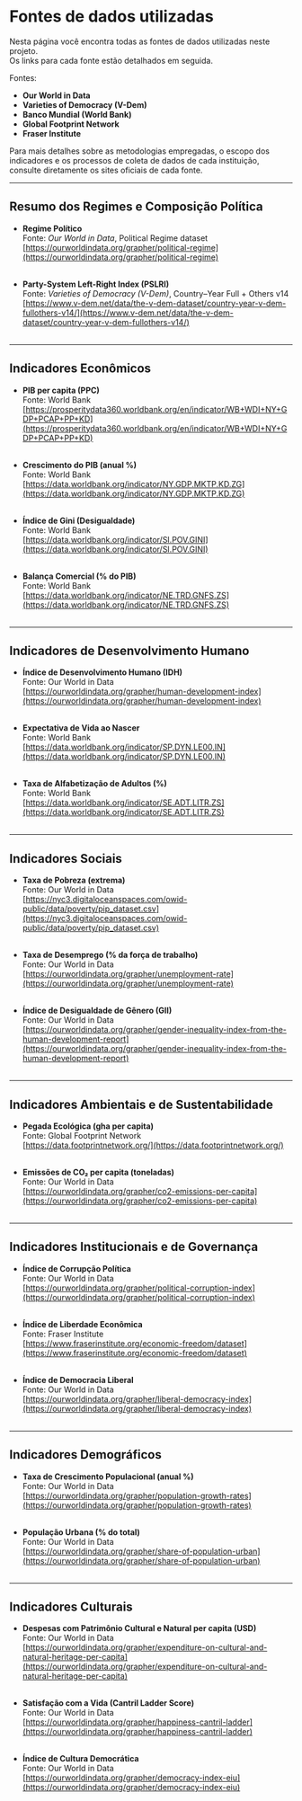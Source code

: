 # Fontes de dados utilizadas


Nesta página você encontra todas as fontes de dados utilizadas neste projeto.  
Os links para cada fonte estão detalhados em seguida.

Fontes:<br>
- **Our World in Data**  
- **Varieties of Democracy (V-Dem)**  
- **Banco Mundial (World Bank)**  
- **Global Footprint Network**  
- **Fraser Institute**  

Para mais detalhes sobre as metodologias empregadas, o escopo dos indicadores e os processos de coleta de dados de cada instituição, consulte diretamente os sites oficiais de cada fonte.  

---

## Resumo dos Regimes e Composição Política

* **Regime Político**  
  Fonte: *Our World in Data*, Political Regime dataset  
  [https://ourworldindata.org/grapher/political-regime](https://ourworldindata.org/grapher/political-regime)  
  <br>

* **Party-System Left-Right Index (PSLRI)**  
  Fonte: *Varieties of Democracy (V-Dem)*, Country–Year Full + Others v14  
  [https://www.v-dem.net/data/the-v-dem-dataset/country-year-v-dem-fullothers-v14/](https://www.v-dem.net/data/the-v-dem-dataset/country-year-v-dem-fullothers-v14/)  
  <br>

---

## Indicadores Econômicos

* **PIB per capita (PPC)**  
  Fonte: World Bank  
  [https://prosperitydata360.worldbank.org/en/indicator/WB+WDI+NY+GDP+PCAP+PP+KD](https://prosperitydata360.worldbank.org/en/indicator/WB+WDI+NY+GDP+PCAP+PP+KD)  
  <br>

* **Crescimento do PIB (anual %)**  
  Fonte: World Bank  
  [https://data.worldbank.org/indicator/NY.GDP.MKTP.KD.ZG](https://data.worldbank.org/indicator/NY.GDP.MKTP.KD.ZG)  
  <br>

* **Índice de Gini (Desigualdade)**  
  Fonte: World Bank  
  [https://data.worldbank.org/indicator/SI.POV.GINI](https://data.worldbank.org/indicator/SI.POV.GINI)  
  <br>

* **Balança Comercial (% do PIB)**  
  Fonte: World Bank  
  [https://data.worldbank.org/indicator/NE.TRD.GNFS.ZS](https://data.worldbank.org/indicator/NE.TRD.GNFS.ZS)  
  <br>

---

## Indicadores de Desenvolvimento Humano

* **Índice de Desenvolvimento Humano (IDH)**  
  Fonte: Our World in Data  
  [https://ourworldindata.org/grapher/human-development-index](https://ourworldindata.org/grapher/human-development-index)  
  <br>

* **Expectativa de Vida ao Nascer**  
  Fonte: World Bank  
  [https://data.worldbank.org/indicator/SP.DYN.LE00.IN](https://data.worldbank.org/indicator/SP.DYN.LE00.IN)  
  <br>

* **Taxa de Alfabetização de Adultos (%)**  
  Fonte: World Bank  
  [https://data.worldbank.org/indicator/SE.ADT.LITR.ZS](https://data.worldbank.org/indicator/SE.ADT.LITR.ZS)  
  <br>

---

## Indicadores Sociais

* **Taxa de Pobreza (extrema)**  
  Fonte: Our World in Data  
  [https://nyc3.digitaloceanspaces.com/owid-public/data/poverty/pip_dataset.csv](https://nyc3.digitaloceanspaces.com/owid-public/data/poverty/pip_dataset.csv)  
  <br>

* **Taxa de Desemprego (% da força de trabalho)**  
  Fonte: Our World in Data  
  [https://ourworldindata.org/grapher/unemployment-rate](https://ourworldindata.org/grapher/unemployment-rate)  
  <br>

* **Índice de Desigualdade de Gênero (GII)**  
  Fonte: Our World in Data  
  [https://ourworldindata.org/grapher/gender-inequality-index-from-the-human-development-report](https://ourworldindata.org/grapher/gender-inequality-index-from-the-human-development-report)  
  <br>

---

## Indicadores Ambientais e de Sustentabilidade

* **Pegada Ecológica (gha per capita)**  
  Fonte: Global Footprint Network  
  [https://data.footprintnetwork.org/](https://data.footprintnetwork.org/)  
  <br>

* **Emissões de CO₂ per capita (toneladas)**  
  Fonte: Our World in Data  
  [https://ourworldindata.org/grapher/co2-emissions-per-capita](https://ourworldindata.org/grapher/co2-emissions-per-capita)  
  <br>

---

## Indicadores Institucionais e de Governança

* **Índice de Corrupção Política**  
  Fonte: Our World in Data  
  [https://ourworldindata.org/grapher/political-corruption-index](https://ourworldindata.org/grapher/political-corruption-index)  
  <br>

* **Índice de Liberdade Econômica**  
  Fonte: Fraser Institute  
  [https://www.fraserinstitute.org/economic-freedom/dataset](https://www.fraserinstitute.org/economic-freedom/dataset)  
  <br>

* **Índice de Democracia Liberal**  
  Fonte: Our World in Data  
  [https://ourworldindata.org/grapher/liberal-democracy-index](https://ourworldindata.org/grapher/liberal-democracy-index)  
  <br>

---

## Indicadores Demográficos

* **Taxa de Crescimento Populacional (anual %)**  
  Fonte: Our World in Data  
  [https://ourworldindata.org/grapher/population-growth-rates](https://ourworldindata.org/grapher/population-growth-rates)  
  <br>

* **População Urbana (% do total)**  
  Fonte: Our World in Data  
  [https://ourworldindata.org/grapher/share-of-population-urban](https://ourworldindata.org/grapher/share-of-population-urban)  
  <br>

---

## Indicadores Culturais

* **Despesas com Patrimônio Cultural e Natural per capita (USD)**  
  Fonte: Our World in Data  
  [https://ourworldindata.org/grapher/expenditure-on-cultural-and-natural-heritage-per-capita](https://ourworldindata.org/grapher/expenditure-on-cultural-and-natural-heritage-per-capita)  
  <br>

* **Satisfação com a Vida (Cantril Ladder Score)**  
  Fonte: Our World in Data  
  [https://ourworldindata.org/grapher/happiness-cantril-ladder](https://ourworldindata.org/grapher/happiness-cantril-ladder)  
  <br>

* **Índice de Cultura Democrática**  
  Fonte: Our World in Data  
  [https://ourworldindata.org/grapher/democracy-index-eiu](https://ourworldindata.org/grapher/democracy-index-eiu)  
  <br>